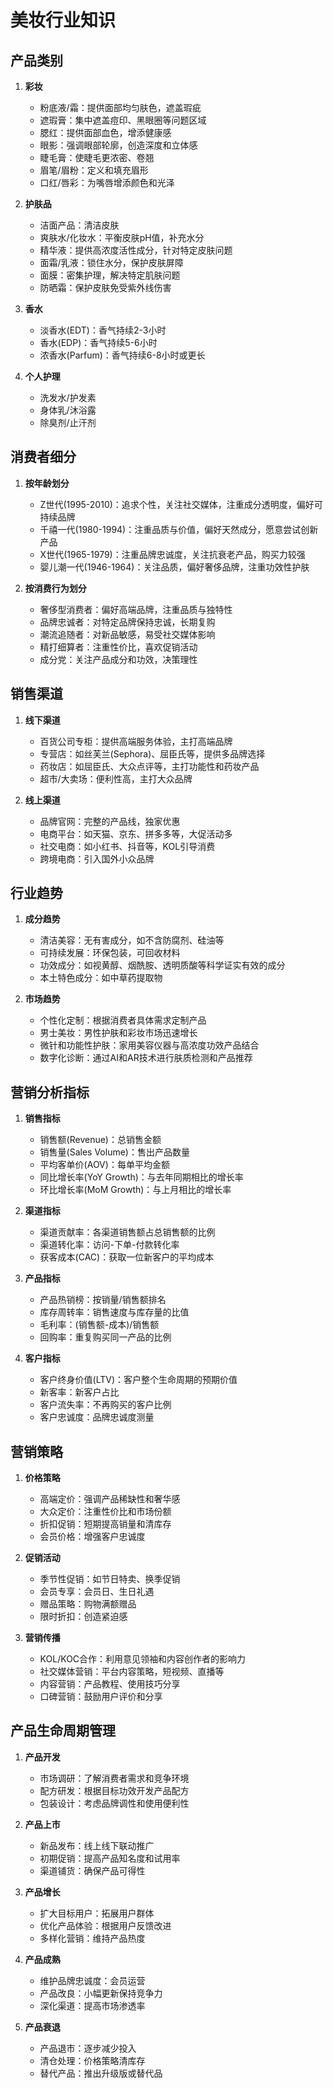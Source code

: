 
# 美妆行业知识

## 产品类别
1. **彩妆**
   - 粉底液/霜：提供面部均匀肤色，遮盖瑕疵
   - 遮瑕膏：集中遮盖痘印、黑眼圈等问题区域
   - 腮红：提供面部血色，增添健康感
   - 眼影：强调眼部轮廓，创造深度和立体感
   - 睫毛膏：使睫毛更浓密、卷翘
   - 眉笔/眉粉：定义和填充眉形
   - 口红/唇彩：为嘴唇增添颜色和光泽

2. **护肤品**
   - 洁面产品：清洁皮肤
   - 爽肤水/化妆水：平衡皮肤pH值，补充水分
   - 精华液：提供高浓度活性成分，针对特定皮肤问题
   - 面霜/乳液：锁住水分，保护皮肤屏障
   - 面膜：密集护理，解决特定肌肤问题
   - 防晒霜：保护皮肤免受紫外线伤害

3. **香水**
   - 淡香水(EDT)：香气持续2-3小时
   - 香水(EDP)：香气持续5-6小时
   - 浓香水(Parfum)：香气持续6-8小时或更长

4. **个人护理**
   - 洗发水/护发素
   - 身体乳/沐浴露
   - 除臭剂/止汗剂

## 消费者细分

1. **按年龄划分**
   - Z世代(1995-2010)：追求个性，关注社交媒体，注重成分透明度，偏好可持续品牌
   - 千禧一代(1980-1994)：注重品质与价值，偏好天然成分，愿意尝试创新产品
   - X世代(1965-1979)：注重品牌忠诚度，关注抗衰老产品，购买力较强
   - 婴儿潮一代(1946-1964)：关注品质，偏好奢侈品牌，注重功效性护肤

2. **按消费行为划分**
   - 奢侈型消费者：偏好高端品牌，注重品质与独特性
   - 品牌忠诚者：对特定品牌保持忠诚，长期复购
   - 潮流追随者：对新品敏感，易受社交媒体影响
   - 精打细算者：注重性价比，喜欢促销活动
   - 成分党：关注产品成分和功效，决策理性

## 销售渠道

1. **线下渠道**
   - 百货公司专柜：提供高端服务体验，主打高端品牌
   - 专营店：如丝芙兰(Sephora)、屈臣氏等，提供多品牌选择
   - 药妆店：如屈臣氏、大众点评等，主打功能性和药妆产品
   - 超市/大卖场：便利性高，主打大众品牌

2. **线上渠道**
   - 品牌官网：完整的产品线，独家优惠
   - 电商平台：如天猫、京东、拼多多等，大促活动多
   - 社交电商：如小红书、抖音等，KOL引导消费
   - 跨境电商：引入国外小众品牌

## 行业趋势

1. **成分趋势**
   - 清洁美容：无有害成分，如不含防腐剂、硅油等
   - 可持续发展：环保包装，可回收材料
   - 功效成分：如视黄醇、烟酰胺、透明质酸等科学证实有效的成分
   - 本土特色成分：如中草药提取物

2. **市场趋势**
   - 个性化定制：根据消费者具体需求定制产品
   - 男士美妆：男性护肤和彩妆市场迅速增长
   - 微针和功能性护肤：家用美容仪器与高浓度功效产品结合
   - 数字化诊断：通过AI和AR技术进行肤质检测和产品推荐

## 营销分析指标

1. **销售指标**
   - 销售额(Revenue)：总销售金额
   - 销售量(Sales Volume)：售出产品数量
   - 平均客单价(AOV)：每单平均金额
   - 同比增长率(YoY Growth)：与去年同期相比的增长率
   - 环比增长率(MoM Growth)：与上月相比的增长率

2. **渠道指标**
   - 渠道贡献率：各渠道销售额占总销售额的比例
   - 渠道转化率：访问-下单-付款转化率
   - 获客成本(CAC)：获取一位新客户的平均成本

3. **产品指标**
   - 产品热销榜：按销量/销售额排名
   - 库存周转率：销售速度与库存量的比值
   - 毛利率：(销售额-成本)/销售额
   - 回购率：重复购买同一产品的比例

4. **客户指标**
   - 客户终身价值(LTV)：客户整个生命周期的预期价值
   - 新客率：新客户占比
   - 客户流失率：不再购买的客户比例
   - 客户忠诚度：品牌忠诚度测量

## 营销策略

1. **价格策略**
   - 高端定价：强调产品稀缺性和奢华感
   - 大众定价：注重性价比和市场份额
   - 折扣促销：短期提高销量和清库存
   - 会员价格：增强客户忠诚度

2. **促销活动**
   - 季节性促销：如节日特卖、换季促销
   - 会员专享：会员日、生日礼遇
   - 赠品策略：购物满额赠品
   - 限时折扣：创造紧迫感

3. **营销传播**
   - KOL/KOC合作：利用意见领袖和内容创作者的影响力
   - 社交媒体营销：平台内容策略，短视频、直播等
   - 内容营销：产品教程、使用技巧分享
   - 口碑营销：鼓励用户评价和分享

## 产品生命周期管理

1. **产品开发**
   - 市场调研：了解消费者需求和竞争环境
   - 配方研发：根据目标功效开发产品配方
   - 包装设计：考虑品牌调性和使用便利性

2. **产品上市**
   - 新品发布：线上线下联动推广
   - 初期促销：提高产品知名度和试用率
   - 渠道铺货：确保产品可得性

3. **产品增长**
   - 扩大目标用户：拓展用户群体
   - 优化产品体验：根据用户反馈改进
   - 多样化营销：维持产品热度

4. **产品成熟**
   - 维护品牌忠诚度：会员运营
   - 产品改良：小幅更新保持竞争力
   - 深化渠道：提高市场渗透率

5. **产品衰退**
   - 产品退市：逐步减少投入
   - 清仓处理：价格策略清库存
   - 替代产品：推出升级版或替代品
